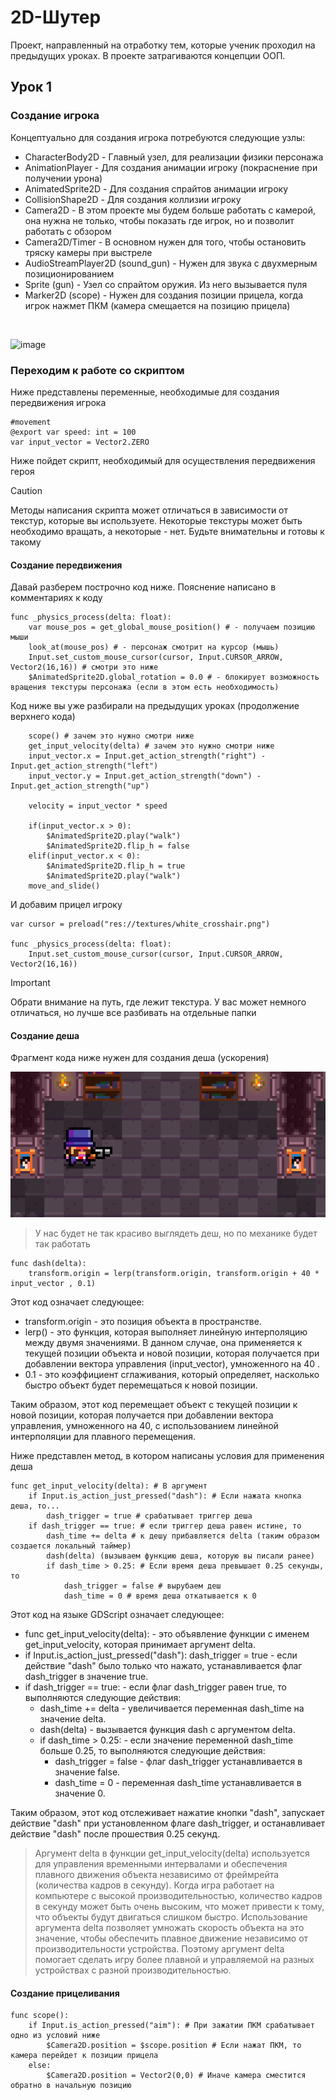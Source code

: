 # 2D-Шутер
Проект, направленный на отработку тем, которые ученик проходил на предыдущих уроках.
В проекте затрагиваются концепции ООП.

## Урок 1
### Создание игрока
Концептуально для создания игрока потребуются следующие узлы:
* CharacterBody2D - Главный узел, для реализации физики персонажа
* AnimationPlayer - Для создания анимации игроку (покраснение при получении урона)
* AnimatedSprite2D - Для создания спрайтов анимации игроку
* CollisionShape2D - Для создания коллизии игроку
* Camera2D - В этом проекте мы будем больше работать с камерой, она нужна не только, чтобы показать где игрок, но и позволит работать с обзором
* Camera2D/Timer - В основном нужен для того, чтобы остановить тряску камеры при выстреле
* AudioStreamPlayer2D (sound_gun) - Нужен для звука с двухмерным позиционированием
* Sprite (gun) - Узел со спрайтом оружия. Из него вызывается пуля
* Marker2D (scope) - Нужен для создания позиции прицела, когда игрок нажмет ПКМ (камера смещается на позицию прицела)
<br>

![image](https://github.com/mykweenn/byteschool/assets/98867083/734bcf6d-286d-49e7-8d13-45ed31aff1f8)


### Переходим к работе со скриптом
Ниже представлены переменные, необходимые для создания передвижения игрока
```gdscript
#movement
@export var speed: int = 100
var input_vector = Vector2.ZERO
```
Ниже пойдет скрипт, необходимый для осуществления передвижения героя
> [!CAUTION]
> Методы написания скрипта может отличаться в зависимости от текстур, которые вы используете. Некоторые текстуры может быть необходимо вращать, а некоторые - нет. Будьте внимательны и готовы к такому

#### Создание передвижения
Давай разберем построчно код ниже. Пояснение написано в комментариях к коду

```gdscript
func _physics_process(delta: float):
	var mouse_pos = get_global_mouse_position() # - получаем позицию мыши
	look_at(mouse_pos) # - персонаж смотрит на курсор (мышь)
	Input.set_custom_mouse_cursor(cursor, Input.CURSOR_ARROW, Vector2(16,16)) # смотри это ниже
	$AnimatedSprite2D.global_rotation = 0.0 # - блокирует возможность вращения текстуры персонажа (если в этом есть необходимость)
```
Код ниже вы уже разбирали на предыдущих уроках (продолжение верхнего кода)

```gdscript
	scope() # зачем это нужно смотри ниже
	get_input_velocity(delta) # зачем это нужно смотри ниже
	input_vector.x = Input.get_action_strength("right") - Input.get_action_strength("left")
	input_vector.y = Input.get_action_strength("down") - Input.get_action_strength("up")
	
	velocity = input_vector * speed

	if(input_vector.x > 0):
		$AnimatedSprite2D.play("walk")
		$AnimatedSprite2D.flip_h = false
	elif(input_vector.x < 0):
		$AnimatedSprite2D.flip_h = true
		$AnimatedSprite2D.play("walk")
	move_and_slide()
```

И добавим прицел игроку 
```gdscript
var cursor = preload("res://textures/white_crosshair.png")

func _physics_process(delta: float):
	Input.set_custom_mouse_cursor(cursor, Input.CURSOR_ARROW, Vector2(16,16))
```
>[!IMPORTANT]
> Обрати внимание на путь, где лежит текстура. У вас может немного отличаться, но лучше все разбивать на отдельные папки


#### Создание деша
Фрагмент кода ниже нужен для создания деша (ускорения)

![](https://github.com/mykweenn/byteschool/blob/main/shooter/img/tumblr_nemrsjk8hi1sulisxo1_1280.webp)

> У нас будет не так красиво выглядеть деш, но по механике будет так работать

```gdscript
func dash(delta):
	transform.origin = lerp(transform.origin, transform.origin + 40 * input_vector , 0.1)
```



Этот код означает следующее:
- transform.origin - это позиция объекта в пространстве.
- lerp() - это функция, которая выполняет линейную интерполяцию между двумя значениями. В данном случае, она применяется к текущей позиции объекта и новой позиции, которая получается при добавлении вектора управления (input_vector), умноженного на 40 .
- 0.1 - это коэффициент сглаживания, который определяет, насколько быстро объект будет перемещаться к новой позиции.

Таким образом, этот код перемещает объект с текущей позиции к новой позиции, которая получается при добавлении вектора управления, умноженного на 40, с использованием линейной интерполяции для плавного перемещения.

Ниже представлен метод, в котором написаны условия для применения деша

```gdscript
func get_input_velocity(delta): # В аргумент
	if Input.is_action_just_pressed("dash"): # Если нажата кнопка деша, то...
		dash_trigger = true # срабатывает триггер деша
	if dash_trigger == true: # если триггер деша равен истине, то
		dash_time += delta # к дешу прибавляется delta (таким образом создается локальный таймер)
		dash(delta) (вызываем функцию деша, которую вы писали ранее)
		if dash_time > 0.25: # Если время деша превышает 0.25 секунды, то
			dash_trigger = false # вырубаем деш
			dash_time = 0 # время деша откатывается к 0
```

Этот код на языке GDScript означает следующее:
- func get_input_velocity(delta): - это объявление функции с именем get_input_velocity, которая принимает аргумент delta.
- if Input.is_action_just_pressed("dash"): dash_trigger = true - если действие "dash" было только что нажато, устанавливается флаг dash_trigger в значение true.
- if dash_trigger == true: - если флаг dash_trigger равен true, то выполняются следующие действия:
  - dash_time += delta - увеличивается переменная dash_time на значение delta.
  - dash(delta) - вызывается функция dash с аргументом delta.
  - if dash_time > 0.25: - если значение переменной dash_time больше 0.25, то выполняются следующие действия:
    - dash_trigger = false - флаг dash_trigger устанавливается в значение false.
    - dash_time = 0 - переменная dash_time устанавливается в значение 0.

Таким образом, этот код отслеживает нажатие кнопки "dash", запускает действие "dash" при установленном флаге dash_trigger, и останавливает действие "dash" после прошествия 0.25 секунд.
> Аргумент delta в функции get_input_velocity(delta) используется для управления временными интервалами и обеспечения плавного движения объекта независимо от фреймрейта (количества кадров в секунду). 
Когда игра работает на компьютере с высокой производительностью, количество кадров в секунду может быть очень высоким, что может привести к тому, что объекты будут двигаться слишком быстро. Использование аргумента delta позволяет умножать скорость объекта на это значение, чтобы обеспечить плавное движение независимо от производительности устройства.
Поэтому аргумент delta помогает сделать игру более плавной и управляемой на разных устройствах с разной производительностью.


#### Создание прицеливания

```gdscript
func scope():
	if Input.is_action_pressed("aim"): # При зажатии ПКМ срабатывает одно из условий ниже
		$Camera2D.position = $scope.position # Если нажат ПКМ, то камера перейдет к позиции прицела
	else:
		$Camera2D.position = Vector2(0,0) # Иначе камера сместится обратно в начальную позицию
```

